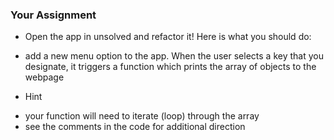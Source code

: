 

### Your Assignment

* Open the app in unsolved and refactor it! Here is what you should do:

- add a new menu option to the app. When the user selects a key that you designate, it triggers a function which prints the array of objects to the webpage

* Hint 
- your function will need to iterate (loop) through the array
- see the comments in the code for additional direction
